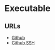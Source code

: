 # Executable

## URLs

- [Github](https://github.com/MarioM51/pt51a_5_executable)
- [Github SSH](git@github.com:MarioM51/pt51a_5_executable.git)
